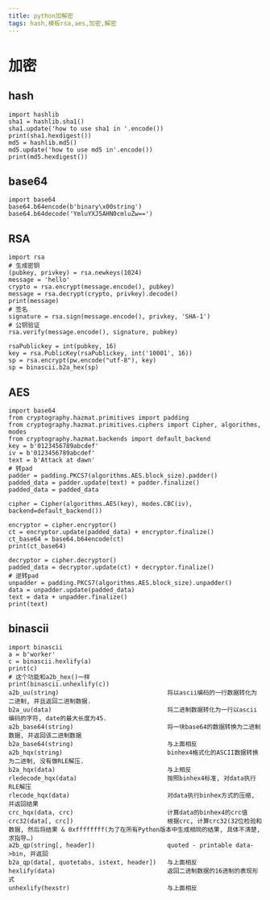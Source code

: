 ```yaml
---
title: python加解密
tags: hash,模板rsa,aes,加密,解密
---
```

# 加密
## hash
    import hashlib
    sha1 = hashlib.sha1()
    sha1.update('how to use sha1 in '.encode())
    print(sha1.hexdigest())
    md5 = hashlib.md5()
    md5.update('how to use md5 in'.encode())
    print(md5.hexdigest())
## base64
    import base64
    base64.b64encode(b'binary\x00string')
    base64.b64decode('YmluYXJ5AHN0cmluZw==')
## RSA
    import rsa
    # 生成密钥
    (pubkey, privkey) = rsa.newkeys(1024)
    message = 'hello'
    crypto = rsa.encrypt(message.encode(), pubkey)
    message = rsa.decrypt(crypto, privkey).decode()
    print(message)
    # 签名
    signature = rsa.sign(message.encode(), privkey, 'SHA-1')
    # 公钥验证
    rsa.verify(message.encode(), signature, pubkey)

    rsaPublickey = int(pubkey, 16)
    key = rsa.PublicKey(rsaPublickey, int('10001', 16))
    sp = rsa.encrypt(pw.encode("utf-8"), key)
    sp = binascii.b2a_hex(sp)

## AES
    import base64
    from cryptography.hazmat.primitives import padding
    from cryptography.hazmat.primitives.ciphers import Cipher, algorithms, modes
    from cryptography.hazmat.backends import default_backend
    key = b'0123456789abcdef'
    iv = b'0123456789abcdef'
    text = b'Attack at dawn'
    # 转pad
    padder = padding.PKCS7(algorithms.AES.block_size).padder()
    padded_data = padder.update(text) + padder.finalize()
    padded_data = padded_data

    cipher = Cipher(algorithms.AES(key), modes.CBC(iv), backend=default_backend())

    encryptor = cipher.encryptor()
    ct = encryptor.update(padded_data) + encryptor.finalize()
    ct_base64 = base64.b64encode(ct)
    print(ct_base64)

    decryptor = cipher.decryptor()
    padded_data = decryptor.update(ct) + decryptor.finalize()
    # 逆转pad
    unpadder = padding.PKCS7(algorithms.AES.block_size).unpadder()
    data = unpadder.update(padded_data)
    text = data + unpadder.finalize()
    print(text)

## binascii
    import binascii
    a = b'worker'
    c = binascii.hexlify(a)
    print(c)
    # 这个功能和a2b_hex()一样
    print(binascii.unhexlify(c))
    a2b_uu(string)                              将以ascii编码的一行数据转化为二进制, 并且返回二进制数据.
    b2a_uu(data)                                将二进制数据转化为一行以ascii编码的字符, date的最大长度为45.
    a2b_base64(string)                          将一块base64的数据转换为二进制数据, 并返回该二进制数据
    b2a_base64(string)                          与上面相反
    a2b_hqx(string)                             binhex4格式化的ASCII数据转换为二进制, 没有做RLE解压.
    b2a_hqx(data)                               与上相反
    rledecode_hqx(data)                         按照binhex4标准, 对data执行RLE解压
    rlecode_hqx(data)                           对data执行binhex方式的压缩, 并返回结果
    crc_hqx(data, crc)                          计算data的binhex4的crc值
    crc32(data[, crc])                          根据crc, 计算crc32(32位检验和数据, 然后将结果 & 0xffffffff(为了在所有Python版本中生成相同的结果, 具体不清楚, 求指导…)
    a2b_qp(string[, header])                    quoted - printable data->bin, 并返回
    b2a_qp(data[, quotetabs, istext, header])   与上面相反
    hexlify(data)                               返回二进制数据的16进制的表现形式
    unhexlify(hexstr)                           与上面相反

